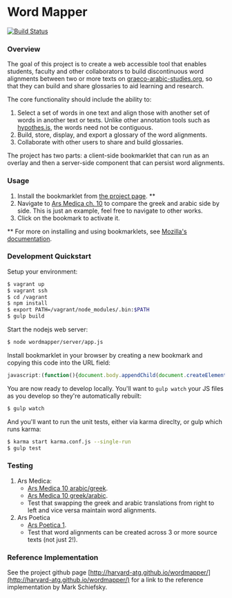 # Word Mapper

[![Build Status](https://travis-ci.org/Harvard-ATG/wordmapper.svg?branch=master)](https://travis-ci.org/Harvard-ATG/wordmapper)

### Overview 
The goal of this project is to create a web accessible tool that enables students, faculty and other collaborators to build discontinuous word alignments between two or more texts on [graeco-arabic-studies.org](http://graeco-arabic-studies.org/), so that they can build and share glossaries to aid learning and research.

The core functionality should include the ability to:

1. Select a set of words in one text and align those with another set of words in another text or texts. Unlike other annotation tools such as [hypothes.is](https://hypothes.is/), the words need not be contiguous.
2. Build, store, display, and export a glossary of the word alignments.
3. Collaborate with other users to share and build glossaries.

The project has two parts: a client-side bookmarklet that can run as an overlay and then a server-side component that can persist word alignments.

### Usage

1. Install the bookmarklet from [the project page](http://harvard-atg.github.io/wordmapper/). **
2. Navigate to [Ars Medica ch. 10](http://www.graeco-arabic-studies.org/compare-texts/work/ars-medica-2/left/1/right/2/section/10/active/2%2C1.html) to compare the greek and arabic side by side. This is just an example, feel free to navigate to other works.
3. Click on the bookmark to activate it.

**  For more on installing and using bookmarklets, see [Mozilla's documentation](https://support.mozilla.org/en-US/kb/bookmarklets-perform-common-web-page-tasks).

### Development Quickstart

Setup your environment:

```sh
$ vagrant up
$ vagrant ssh
$ cd /vagrant
$ npm install
$ export PATH=/vagrant/node_modules/.bin:$PATH
$ gulp build
```

Start the nodejs web server:

```sh
$ node wordmapper/server/app.js 
```

Install bookmarklet in your browser by creating a new bookmark and copying this code into the URL field:

```javascript
javascript:(function(){document.body.appendChild(document.createElement('script')).src='http://localhost:8000/static/js/bookmarklet.js';})();
```

You are now ready to develop locally. You'll want to `gulp watch` your JS files as you develop so they're automatically rebuilt:

```sh
$ gulp watch
```

And you'll want to run the unit tests, either via karma direclty, or gulp which runs karma:

```sh
$ karma start karma.conf.js --single-run
$ gulp test
```

### Testing

1. Ars Medica:
    - [Ars Medica 10 arabic/greek](http://www.graeco-arabic-studies.org/compare-texts/work/ars-medica-2/left/1/right/2/section/10/active/2%2C1.html). 
    - [Ars Medica 10 greek/arabic](http://www.graeco-arabic-studies.org/compare-texts/work/ars-medica-2/left/2/right/1/section/10/active/1%2C2.html).
    - Test that swapping the greek and arabic translations from right to left and vice versa maintain word alignments.
2. Ars Poetica
    - [Ars Poetica 1](http://www.graeco-arabic-studies.org/compare-texts/work/ars-poetica-3/left/11/right/12%2C51%2C52%2C53%2C54/active/11%2C12.html). 
    - Test that word alignments can be created across 3 or more source texts (not just 2!).

### Reference Implementation

See the project github page [http://harvard-atg.github.io/wordmapper/](http://harvard-atg.github.io/wordmapper/) for a link to the reference implementation by Mark Schiefsky.


